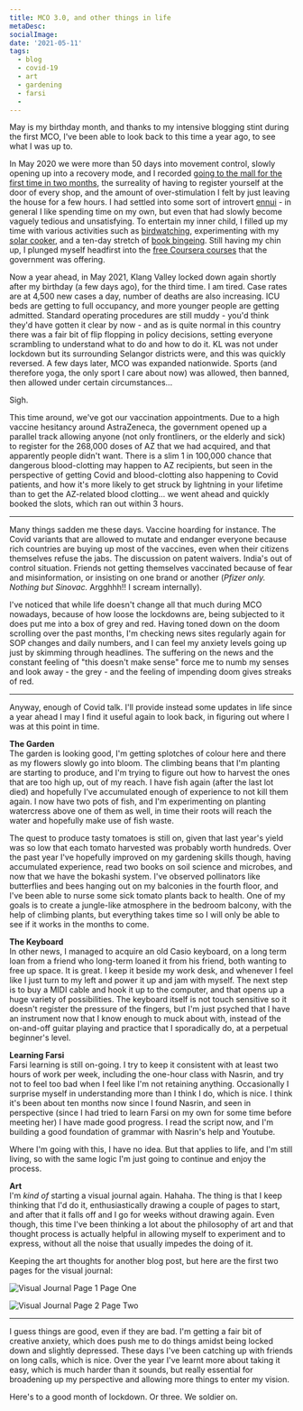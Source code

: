 ```yaml
---
title: MCO 3.0, and other things in life
metaDesc: 
socialImage:  
date: '2021-05-11'
tags:
  - blog
  - covid-19
  - art
  - gardening
  - farsi
  - 
--- 
```


May is my birthday month, and thanks to my intensive blogging stint during the first MCO, I've been able to look back to this time a year ago, to see what I was up to. 

In May 2020 we were more than 50 days into movement control, slowly opening up into a recovery mode, and I recorded [going to the mall for the first time in two months](/posts/2020-05-13-Day-57-venturing-out/), the surreality of having to register yourself at the door of every shop, and the amount of over-stimulation I felt by just leaving the house for a few hours. I had settled into some sort of introvert [ennui](/posts/2020-05-06-Day-50-sien/) - in general I like spending time on my own, but even that had slowly become vaguely tedious and unsatisfying. To entertain my inner child, I filled up my time with various activities such as [birdwatching](/posts/2020-05-01-Day-45-birdwatching/), experimenting with my [solar cooker](/posts/2020-05-04-Day-48-birthday-sun/), and a ten-day stretch of [book bingeing](/posts/2020-05-11-Day-55-reading-rampage/). Still having my chin up, I plunged myself headfirst into the [free Coursera courses](/posts/2020-05-23-Day-67-regaining-structure/) that the government was offering.  

Now a year ahead, in May 2021, Klang Valley locked down again shortly after my birthday (a few days ago), for the third time. I am tired. Case rates are at 4,500 new cases a day, number of deaths are also increasing. ICU beds are getting to full occupancy, and more younger people are getting admitted. Standard operating procedures are still muddy - you'd think they'd have gotten it clear by now - and as is quite normal in this country there was a fair bit of flip flopping in policy decisions, setting everyone scrambling to understand what to do and how to do it. KL was not under lockdown but its surrounding Selangor districts were, and this was quickly reversed. A few days later, MCO was expanded nationwide. Sports (and therefore yoga, the only sport I care about now) was allowed, then banned, then allowed under certain circumstances... 

Sigh. 

This time around, we've got our vaccination appointments. Due to a high vaccine hesitancy around AstraZeneca, the government opened up a parallel track allowing anyone (not only frontliners, or the elderly and sick) to register for the 268,000 doses of AZ that we had acquired, and that apparently people didn't want. There is a slim 1 in 100,000 chance that dangerous blood-clotting may happen to AZ recipients, but seen in the perspective of getting Covid and blood-clotting also happening to Covid patients, and how it's more likely to get struck by lightning in your lifetime than to get the AZ-related blood clotting... we went ahead and quickly booked the slots, which ran out within 3 hours. 

---

Many things sadden me these days. Vaccine hoarding for instance. The Covid variants that are allowed to mutate and endanger everyone because rich countries are buying up most of the vaccines, even when their citizens themselves refuse the jabs. The discussion on patent waivers. India's out of control situation. Friends not getting themselves vaccinated because of fear and misinformation, or insisting on one brand or another (*Pfizer only. Nothing but Sinovac.* Argghhh!! I scream internally).

I've noticed that while life doesn't change all that much during MCO nowadays, because of how loose the lockdowns are, being subjected to it does put me into a box of grey and red. Having toned down on the doom scrolling over the past months, I'm checking news sites regularly again for SOP changes and daily numbers, and I can feel my anxiety levels going up just by skimming through headlines. The suffering on the news and the constant feeling of "this doesn't make sense" force me to numb my senses and look away - the grey - and the feeling of impending doom gives streaks of red.     

---

Anyway, enough of Covid talk. I'll provide instead some updates in life since a year ahead I may I find it useful again to look back, in figuring out where I was at this point in time. 

**The Garden**</br>
The garden is looking good, I'm getting splotches of colour here and there as my flowers slowly go into bloom. The climbing beans that I'm planting are starting to produce, and I'm trying to figure out how to harvest the ones that are too high up, out of my reach. I have fish again (after the last lot died) and hopefully I've accumulated enough of experience to not kill them again. I now have two pots of fish, and I'm experimenting on planting watercress above one of them as well, in time their roots will reach the water and hopefully make use of fish waste. 

The quest to produce tasty tomatoes is still on, given that last year's yield was so low that each tomato harvested was probably worth hundreds. Over the past year I've hopefully improved on my gardening skills though, having accumulated experience, read two books on soil science and microbes, and now that we have the bokashi system. I've observed pollinators like butterflies and bees hanging out on my balconies in the fourth floor, and I've been able to nurse some sick tomato plants back to health. One of my goals is to create a jungle-like atmosphere in the bedroom balcony, with the help of climbing plants, but everything takes time so I will only be able to see if it works in the months to come. 

**The Keyboard**</br>
In other news, I managed to acquire an old Casio keyboard, on a long term loan from a friend who long-term loaned it from his friend, both wanting to free up space. It is great. I keep it beside my work desk, and whenever I feel like I just turn to my left and power it up and jam with myself. The next step is to buy a MIDI cable and hook it up to the computer, and that opens up a huge variety of possibilities. The keyboard itself is not touch sensitive so it doesn't register the pressure of the fingers, but I'm just psyched that I have an instrument now that I know enough to muck about with, instead of the on-and-off guitar playing and practice that I sporadically do, at a perpetual beginner's level.  

**Learning Farsi**</br>
Farsi learning is still on-going. I try to keep it consistent with at least two hours of work per week, including the one-hour class with Nasrin, and try not to feel too bad when I feel like I'm not retaining anything. Occasionally I surprise myself in understanding more than I think I do, which is nice. I think it's been about ten months now since I found Nasrin, and seen in perspective (since I had tried to learn Farsi on my own for some time before meeting her) I have made good progress. I read the script now, and I'm building a good foundation of grammar with Nasrin's help and Youtube.  

Where I'm going with this, I have no idea. But that applies to life, and I'm still living, so with the same logic I'm just going to continue and enjoy the process. 

**Art**</br>
I'm *kind of* starting a visual journal again. Hahaha. The thing is that I keep thinking that I'd do it, enthusiastically drawing a couple of pages to start, and after that it falls off and I go for weeks without drawing again. Even though, this time I've been thinking a lot about the philosophy of art and that thought process is actually helpful in allowing myself to experiment and to express, without all the noise that usually impedes the doing of it. 

Keeping the art thoughts for another blog post, but here are the first two pages for the visual journal:

![Visual Journal Page 1](/images/visualjournal100521-1.jpg)
Page One

![Visual Journal Page 2](/images/visualjournal100521-2.jpg)
Page Two

---

I guess things are good, even if they are bad. I'm getting a fair bit of creative anxiety, which does push me to do things amidst being locked down and slightly depressed. These days I've been catching up with friends on long calls, which is nice. Over the year I've learnt more about taking it easy, which is much harder than it sounds, but really essential for broadening up my perspective and allowing more things to enter my vision. 

Here's to a good month of lockdown. Or three. We soldier on. 